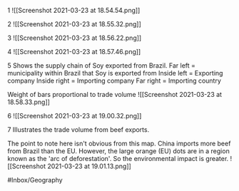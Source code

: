 1
![[Screenshot 2021-03-23 at 18.54.54.png]]

2
![[Screenshot 2021-03-23 at 18.55.32.png]]

3
![[Screenshot 2021-03-23 at 18.56.22.png]]

4
![[Screenshot 2021-03-23 at 18.57.46.png]]

5
Shows the supply chain of Soy exported from Brazil.
Far left = municipality within Brazil that Soy is exported from
Inside left = Exporting company
Inside right = Importing company
Far right = Importing country

Weight of bars proportional to trade volume
![[Screenshot 2021-03-23 at 18.58.33.png]]

6
![[Screenshot 2021-03-23 at 19.00.32.png]]

7
Illustrates the trade volume from beef exports. 

The point to note here isn't obvious from this map. China imports more beef from Brazil than the EU. However, the large orange (EU) dots are in a region known as the 'arc of deforestation'. So the environmental impact is greater.
![[Screenshot 2021-03-23 at 19.01.13.png]]



#Inbox/Geography 
